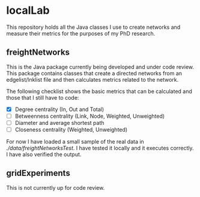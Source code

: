 # localLab

This repository holds all the Java classes I use to create networks and measure their metrics for the purposes of my PhD research.

## freightNetworks

This is the Java package currently being developed and under code review. This package contains classes that create a directed networks from an edgelist/lnklist file and then calculates metrics related to the network. 

The following checklist shows the basic metrics that can be calculated and those that I still have to code:
* [X] Degree centrality (In, Out and Total)
* [ ] Betweenness centrality (Link, Node, Weighted, Unweighted)
* [ ] Diameter and average shortest path
* [ ] Closeness centrality (Weighted, Unweighted)

For now I have loaded a small sample of the real data in *./data/freightNetworksTest*. I have tested it locally and it executes correctly. I have also verified the output.

## gridExperiments

This is not currently up for code review.


